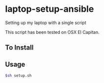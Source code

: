 # laptop-setup-ansible
Setting up my laptop with a single script

This script has been tested on OSX El Capitan.


## To Install


## Usage
```bash
$sh setup.sh 
```

